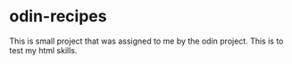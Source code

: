 # odin-recipes
This is small project that was assigned to me by the odin project. This is to test my html skills.
